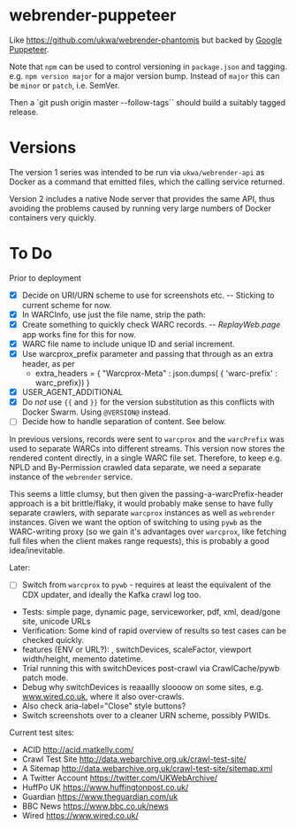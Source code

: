 webrender-puppeteer
===================

Like https://github.com/ukwa/webrender-phantomjs but backed by [Google Puppeteer](https://github.com/GoogleChrome/puppeteer).

Note that `npm` can be used to control versioning in `package.json` and tagging.  e.g. `npm version major` for a major version bump. Instead of `major` this can be `minor` or `patch`, i.e. SemVer.

Then a `git push origin master --follow-tags`` should build a suitably tagged release.

Versions
========

The version 1 series was intended to be run via `ukwa/webrender-api` as Docker as a command that emitted files, which the calling service returned.

Version 2 includes a native Node server that provides the same API, thus avoiding the problems caused by running very large numbers of Docker containers very quickly.

To Do
=====

Prior to deployment

- [x] Decide on URI/URN scheme to use for screenshots etc.  -- Sticking to current scheme for now.
- [x] In WARCInfo, use just the file name, strip the path:
- [x] Create something to quickly check WARC records. -- _ReplayWeb.page_ app works fine for this for now.
- [x] WARC file name to include unique ID and serial increment.
- [x] Use warcprox_prefix parameter and passing that through as an extra header, as per
  - extra_headers = { "Warcprox-Meta" : json.dumps( { 'warc-prefix' : warc_prefix}) }
- [x] USER_AGENT_ADDITIONAL 
- [x] Do _not_ use `{{` and `}}` for the version substitution as this conflicts with Docker Swarm. Using `@VERSION@` instead.
- [ ] Decide how to handle separation of content. See below.

In previous versions, records were sent to `warcprox` and the `warcPrefix` was used to separate WARCs into different streams. This version now stores the rendered content directly, in a single WARC file set. Therefore, to keep e.g. NPLD and By-Permission crawled data separate, we need a separate instance of the `webrender` service.

This seems a little clumsy, but then given the passing-a-warcPrefix-header approach is a bit brittle/flaky, it would probably make sense to have fully separate crawlers, with separate `warcprox` instances as well as `webrender` instances. Given we want the option of switching to using `pywb` as the WARC-writing proxy (so we gain it's advantages over `warcprox`, like fetching full files when the client makes range requests), this is probably a good idea/inevitable.

Later:

- [ ] Switch from `warcprox` to `pywb` - requires at least the equivalent of the CDX updater, and ideally the Kafka crawl log too.
- Tests: simple page, dynamic page, serviceworker, pdf, xml, dead/gone site, unicode URLs
- Verification: Some kind of rapid overview of results so test cases can be checked quickly.
- features (ENV or URL?): , switchDevices, scaleFactor, viewport width/height, memento datetime.
- Trial running this with switchDevices post-crawl via CrawlCache/pywb patch mode.
- Debug why switchDevices is reaaallly sloooow on some sites, e.g. www.wired.co.uk, where it also over-crawls.
- Also check aria-label="Close" style buttons?
- Switch screenshots over to a cleaner URN scheme, possibly PWIDs.

Current test sites:

- ACID http://acid.matkelly.com/
- Crawl Test Site http://data.webarchive.org.uk/crawl-test-site/
- A Sitemap http://data.webarchive.org.uk/crawl-test-site/sitemap.xml
- A Twitter Account https://twitter.com/UKWebArchive/
- HuffPo UK https://www.huffingtonpost.co.uk/
- Guardian https://www.theguardian.com/uk
- BBC News https://www.bbc.co.uk/news
- Wired https://www.wired.co.uk/
